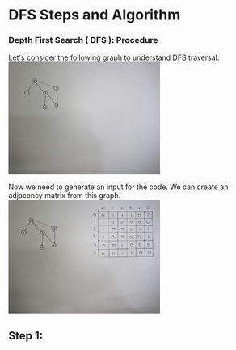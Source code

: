 # DFS Steps and Algorithm  

### Depth First Search ( DFS ): Procedure

Let's consider the following graph to understand DFS traversal. 
<img src="images/1.jpg" width="300" alt="step_1"/>

Now we need to generate an input for the code. We can create an adjacency matrix from this graph.
<img src="images/2.jpg" width="300" alt="step_2"/>

## Step 1:

